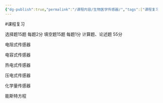 ```yaml
---
{"dg-publish":true,"permalink":"/课程内容/生物医学传感器/","tags":["课程复习"],"noteIcon":"","created":"2023-12-22T09:36:31.204+08:00","updated":"2024-01-07T22:01:06.270+08:00"}
---
```


#课程复习 

选择题15题 每题2分
填空题15题 每题1分
计算题、论述题 55分

电阻式传感器

电容式传感器

热电式传感器

压电式传感器

化学量传感器

能斯特方程